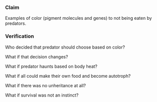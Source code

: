 ### Claim

Examples of color (pigment molecules and genes) to not being eaten by predators.

### Verification

Who decided that predator should choose based on color?

What if that decision changes?

What if predator haunts based on body heat?

What if all could make their own food and become autotroph?

What if there was no unheritance at all?

What if survival was not an instinct?
